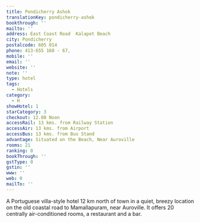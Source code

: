 ```yaml
---
title: Pondicherry Ashok
translationKey: pondicherry-ashok
bookthrough: ''
mailto: ''
address: East Coast Road  Kalapet Beach
city: Pondicherry
postalcode: 605 014
phone: 413-655 160 - 67,
mobile: ''
email: ''
website: ''
note: ''
type: hotel
tags:
  - Hotels
category:
  - H
showHotel: 1
starCategory: 3
checkout: 12.00 Noon
accessRail: 13 kms. from Railway Station
accessAir: 13 kms. from Airport
accessBus: 13 kms. from Bus Stand
advantage: Situated on the Beach, Near Auroville
rooms: 21
ranking: 0
bookThrough: ''
gstType: 0
gstin: ''
www: ''
web: 0
mailTo: ''
---
```







A Portuguese villa-style hotel 12 km north of town in a quiet, breezy location on the old coastal road to Mamallapuram, near Auroville. It offers 20 centrally air-conditioned rooms, a restaurant and a bar.